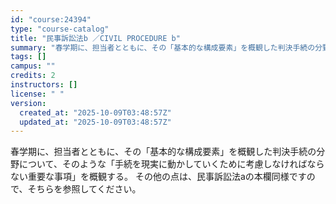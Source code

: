 ```yaml
---
id: "course:24394"
type: "course-catalog"
title: "民事訴訟法b ／CIVIL PROCEDURE b"
summary: "春学期に、担当者とともに、その「基本的な構成要素」を概観した判決手続の分野について、そのような「手続を現実に動かしていくために考慮しなければならない重要な事項」を概観する。 その他の点は、民事訴訟法aの本欄同様ですので、そちらを参照してくだ…"
tags: []
campus: ""
credits: 2
instructors: []
license: " "
version:
  created_at: "2025-10-09T03:48:57Z"
  updated_at: "2025-10-09T03:48:57Z"
---
```


春学期に、担当者とともに、その「基本的な構成要素」を概観した判決手続の分野について、そのような「手続を現実に動かしていくために考慮しなければならない重要な事項」を概観する。 その他の点は、民事訴訟法aの本欄同様ですので、そちらを参照してください。
